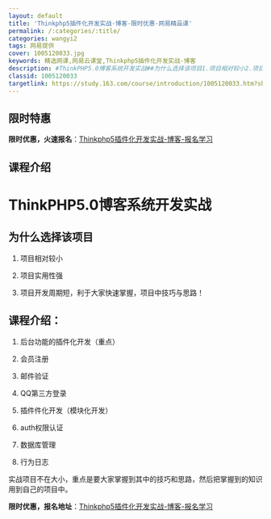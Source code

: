 ```yaml
---
layout: default
title: 'Thinkphp5插件化开发实战-博客-限时优惠-网易精品课'
permalink: /:categories/:title/
categories: wangyi2
tags: 网易提供
cover: 1005120033.jpg
keywords: 精选网课,网易云课堂,Thinkphp5插件化开发实战-博客
description: #ThinkPHP5.0博客系统开发实战##为什么选择该项目1.项目相对较小2.项目实用性强3.项目开发周期短，利于大家
classid: 1005120033
targetlink: https://study.163.com/course/introduction/1005120033.htm?share=1&shareId=1025206652&utm_campaign=share&utm_medium=iphoneShare&utm_source=&utm_u=1025206652
---
```


## 限时特惠

**限时优惠，火速报名**：[Thinkphp5插件化开发实战-博客-报名学习](https://study.163.com/course/introduction/1005120033.htm?share=1&shareId=1025206652&utm_campaign=share&utm_medium=iphoneShare&utm_source=&utm_u=1025206652)

## 课程介绍

# ThinkPHP5.0博客系统开发实战

## 为什么选择该项目

1. 项目相对较小

2. 项目实用性强

3. 项目开发周期短，利于大家快速掌握，项目中技巧与思路！

## 课程介绍：

1. 后台功能的插件化开发（重点）

2. 会员注册

3. 邮件验证

4. QQ第三方登录

5. 插件件化开发（模块化开发）

6. auth权限认证

7. 数据库管理

8. 行为日志



实战项目不在大小，重点是要大家掌握到其中的技巧和思路，然后把掌握到的知识用到自己的项目中。

**限时优惠，报名地址**：[Thinkphp5插件化开发实战-博客-报名学习](https://study.163.com/course/introduction/1005120033.htm?share=1&shareId=1025206652&utm_campaign=share&utm_medium=iphoneShare&utm_source=&utm_u=1025206652)

